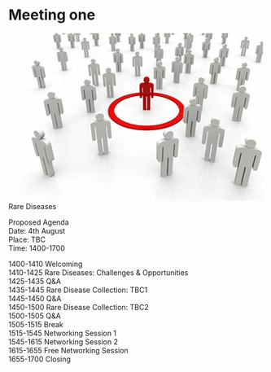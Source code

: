 # Meeting one
<img src="CircledRedManStandsAmongGrayMen_FDAOrphanDiseases.jpg
" alt="hi" class="inline"/>  
Rare Diseases

Proposed Agenda  
Date: 4th August  
Place: TBC  
Time: 1400-1700  

1400-1410 Welcoming  
1410-1425 Rare Diseases: Challenges & Opportunities   
1425-1435 Q&A  
1435-1445 Rare Disease Collection: TBC1  
1445-1450 Q&A  
1450-1500 Rare Disease Collection: TBC2  
1500-1505 Q&A  
1505-1515 Break  
1515-1545 Networking Session 1  
1545-1615 Networking Session 2  
1615-1655 Free Networking Session  
1655-1700 Closing
